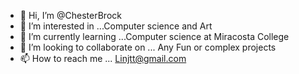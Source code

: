 - 👋 Hi, I’m @ChesterBrock
- 👀 I’m interested in ...Computer science and Art
- 🌱 I’m currently learning ...Computer science at Miracosta College
- 💞️ I’m looking to collaborate on ... Any Fun or complex projects
- 📫 How to reach me ... Linjtt@gmail.com

<!---
ChesterBrock/ChesterBrock is a ✨ special ✨ repository because its `README.md` (this file) appears on your GitHub profile.
You can click the Preview link to take a look at your changes.
--->
